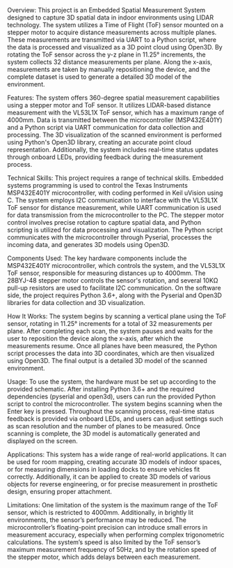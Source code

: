
Overview:
This project is an Embedded Spatial Measurement System designed to capture 3D spatial data in indoor environments using LIDAR technology. The system utilizes a Time of Flight (ToF) sensor mounted on a stepper motor to acquire distance measurements across multiple planes. These measurements are transmitted via UART to a Python script, where the data is processed and visualized as a 3D point cloud using Open3D. By rotating the ToF sensor across the y-z plane in 11.25° increments, the system collects 32 distance measurements per plane. Along the x-axis, measurements are taken by manually repositioning the device, and the complete dataset is used to generate a detailed 3D model of the environment.

Features:
The system offers 360-degree spatial measurement capabilities using a stepper motor and ToF sensor. It utilizes LIDAR-based distance measurement with the VL53L1X ToF sensor, which has a maximum range of 4000mm. Data is transmitted between the microcontroller (MSP432E401Y) and a Python script via UART communication for data collection and processing. The 3D visualization of the scanned environment is performed using Python's Open3D library, creating an accurate point cloud representation. Additionally, the system includes real-time status updates through onboard LEDs, providing feedback during the measurement process.

Technical Skills:
This project requires a range of technical skills. Embedded systems programming is used to control the Texas Instruments MSP432E401Y microcontroller, with coding performed in Keil uVision using C. The system employs I2C communication to interface with the VL53L1X ToF sensor for distance measurement, while UART communication is used for data transmission from the microcontroller to the PC. The stepper motor control involves precise rotation to capture spatial data, and Python scripting is utilized for data processing and visualization. The Python script communicates with the microcontroller through Pyserial, processes the incoming data, and generates 3D models using Open3D.

Components Used:
The key hardware components include the MSP432E401Y microcontroller, which controls the system, and the VL53L1X ToF sensor, responsible for measuring distances up to 4000mm. The 28BYJ-48 stepper motor controls the sensor's rotation, and several 10KΩ pull-up resistors are used to facilitate I2C communication. On the software side, the project requires Python 3.6+, along with the Pyserial and Open3D libraries for data collection and 3D visualization.

How It Works:
The system begins by scanning a vertical plane using the ToF sensor, rotating in 11.25° increments for a total of 32 measurements per plane. After completing each scan, the system pauses and waits for the user to reposition the device along the x-axis, after which the measurements resume. Once all planes have been measured, the Python script processes the data into 3D coordinates, which are then visualized using Open3D. The final output is a detailed 3D model of the scanned environment.

Usage:
To use the system, the hardware must be set up according to the provided schematic. After installing Python 3.6+ and the required dependencies (pyserial and open3d), users can run the provided Python script to control the microcontroller. The system begins scanning when the Enter key is pressed. Throughout the scanning process, real-time status feedback is provided via onboard LEDs, and users can adjust settings such as scan resolution and the number of planes to be measured. Once scanning is complete, the 3D model is automatically generated and displayed on the screen.

Applications:
This system has a wide range of real-world applications. It can be used for room mapping, creating accurate 3D models of indoor spaces, or for measuring dimensions in loading docks to ensure vehicles fit correctly. Additionally, it can be applied to create 3D models of various objects for reverse engineering, or for precise measurement in prosthetic design, ensuring proper attachment.

Limitations:
One limitation of the system is the maximum range of the ToF sensor, which is restricted to 4000mm. Additionally, in brightly lit environments, the sensor’s performance may be reduced. The microcontroller’s floating-point precision can introduce small errors in measurement accuracy, especially when performing complex trigonometric calculations. The system’s speed is also limited by the ToF sensor’s maximum measurement frequency of 50Hz, and by the rotation speed of the stepper motor, which adds delays between each measurement.
